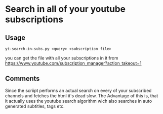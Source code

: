 # Search in all of your youtube subscriptions

## Usage
`yt-search-in-subs.py <query> <subscription file>`

you can get the file with all your subscriptions in it from
https://www.youtube.com/subscription_manager?action_takeout=1

## Comments
Since the scriipt performs an actual search on every of your subscribed channels and fetches the html it's dead slow.
The Advantage of this is, that it actually uses the youtube search algorithm wich also searches in auto generated subtitles, tags etc.
